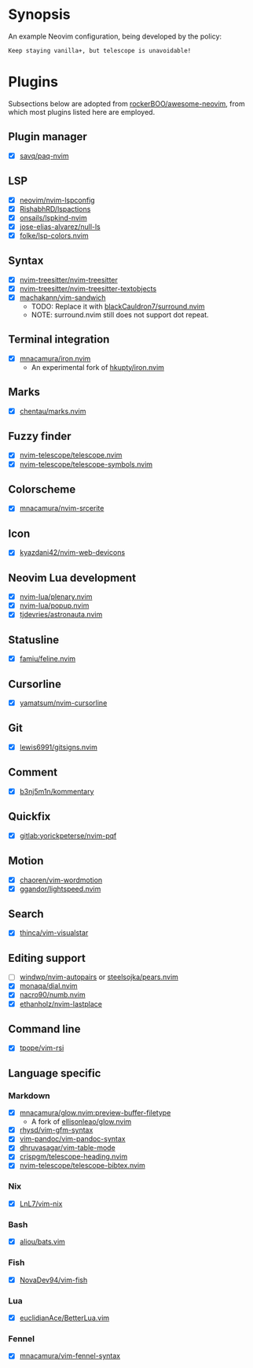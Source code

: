 # Synopsis

An example Neovim configuration, being developed by the policy:

    Keep staying vanilla+, but telescope is unavoidable!

# Plugins

Subsections below are adopted from [rockerBOO/awesome-neovim][1], from which
most plugins listed here are employed.

## Plugin manager

- [x] [savq/paq-nvim][2]

## LSP

- [x] [neovim/nvim-lspconfig][3]
- [x] [RishabhRD/lspactions][4]
- [x] [onsails/lspkind-nvim][5]
- [x] [jose-elias-alvarez/null-ls][6]
- [x] [folke/lsp-colors.nvim][7]

## Syntax

- [x] [nvim-treesitter/nvim-treesitter][8]
- [x] [nvim-treesitter/nvim-treesitter-textobjects][9]
- [x] [machakann/vim-sandwich][10]
    + TODO: Replace it with [blackCauldron7/surround.nvim][51]
    + NOTE: surround.nvim still does not support dot repeat.

## Terminal integration

- [x] [mnacamura/iron.nvim][11]
    + An experimental fork of [hkupty/iron.nvim][12]

## Marks

- [x] [chentau/marks.nvim][13]

## Fuzzy finder

- [x] [nvim-telescope/telescope.nvim][14]
- [x] [nvim-telescope/telescope-symbols.nvim][15]

## Colorscheme

- [x] [mnacamura/nvim-srcerite][52]

## Icon

- [x] [kyazdani42/nvim-web-devicons][18]

## Neovim Lua development

- [x] [nvim-lua/plenary.nvim][19]
- [x] [nvim-lua/popup.nvim][20]
- [x] [tjdevries/astronauta.nvim][21]

## Statusline

- [x] [famiu/feline.nvim][22]

## Cursorline

- [x] [yamatsum/nvim-cursorline][23]

## Git

- [x] [lewis6991/gitsigns.nvim][24]

## Comment

- [x] [b3nj5m1n/kommentary][27]

## Quickfix

- [x] [gitlab:yorickpeterse/nvim-pqf][28]

## Motion

- [x] [chaoren/vim-wordmotion][29]
- [x] [ggandor/lightspeed.nvim][30]

## Search

- [x] [thinca/vim-visualstar][31]

## Editing support

- [ ] [windwp/nvim-autopairs][32] or [steelsojka/pears.nvim][33]
- [x] [monaqa/dial.nvim][34]
- [x] [nacro90/numb.nvim][36]
- [x] [ethanholz/nvim-lastplace][37]

## Command line

- [x] [tpope/vim-rsi][38]

## Language specific

### Markdown

- [x] [mnacamura/glow.nvim:preview-buffer-filetype][39]
    + A fork of [ellisonleao/glow.nvim][40]
- [x] [rhysd/vim-gfm-syntax][41]
- [x] [vim-pandoc/vim-pandoc-syntax][42]
- [x] [dhruvasagar/vim-table-mode][43]
- [x] [crispgm/telescope-heading.nvim][44]
- [x] [nvim-telescope/telescope-bibtex.nvim][45]

### Nix

- [x] [LnL7/vim-nix][46]

### Bash

- [x] [aliou/bats.vim][47]

### Fish

- [x] [NovaDev94/vim-fish][48]

### Lua

- [x] [euclidianAce/BetterLua.vim][49]

### Fennel

- [x] [mnacamura/vim-fennel-syntax][50]


[1]: https://github.com/rockerBOO/awesome-neovim
[2]: https://github.com/savq/paq-nvim
[3]: https://github.com/neovim/nvim-lspconfig
[4]: https://github.com/RishabhRD/lspactions
[5]: https://github.com/onsails/lspkind-nvim
[6]: https://github.com/jose-elias-alvarez/null-ls.nvim
[7]: https://github.com/folke/lsp-colors.nvim
[8]: https://github.com/nvim-treesitter/nvim-treesitter
[9]: https://github.com/nvim-treesitter/nvim-treesitter-textobjects
[10]: https://github.com/machakann/vim-sandwich
[11]: https://github.com/mnacamura/iron.nvim
[12]: https://github.com/hkupty/iron.nvim
[13]: https://github.com/chentau/marks.nvim
[14]: https://github.com/nvim-telescope/telescope.nvim
[15]: https://github.com/nvim-telescope/telescope-symbols.nvim
[16]: https://github.com/Iron-E/nvim-highlite
[17]: https://github.com/srcery-colors/srcery-vim
[18]: https://github.com/kyazdani42/nvim-web-devicons
[19]: https://github.com/nvim-lua/plenary.nvim
[20]: https://github.com/nvim-lua/popup.nvim
[21]: https://github.com/tjdevries/astronauta.nvim
[22]: https://github.com/famiu/feline.nvim
[23]: https://github.com/yamatsum/nvim-cursorline
[24]: https://github.com/lewis6991/gitsigns.nvim
[27]: https://github.com/b3nj5m1n/kommentary
[28]: https://gitlab.com/yorickpeterse/nvim-pqf
[29]: https://github.com/chaoren/vim-wordmotion
[30]: https://github.com/ggandor/lightspeed.nvim
[31]: https://github.com/thinca/vim-visualstar
[32]: https://github.com/windwp/nvim-autopairs
[33]: https://github.com/steelsojka/pears.nvim
[34]: https://github.com/monaqa/dial.nvim
[36]: https://github.com/nacro90/numb.nvim
[37]: https://github.com/ethanholz/nvim-lastplace
[38]: https://github.com/tpope/vim-rsi
[39]: https://github.com/mnacamura/glow.nvim/tree/preview-buffer-filetype
[40]: https://github.com/ellisonleao/glow.nvim
[41]: https://github.com/rhysd/vim-gfm-syntax
[42]: https://github.com/vim-pandoc/vim-pandoc-syntax
[43]: https://github.com/dhruvasagar/vim-table-mode
[44]: https://github.com/crispgm/telescope-heading.nvim
[45]: https://github.com/nvim-telescope/telescope-bibtex.nvim
[46]: https://github.com/LnL7/vim-nix
[47]: https://github.com/aliou/bats.vim
[48]: https://github.com/NovaDev94/vim-fish
[49]: https://github.com/euclidianAce/BetterLua.vim
[50]: https://github.com/mnacamura/vim-fennel-syntax
[51]: https://github.com/blackCauldron7/surround.nvim
[52]: https://github.com/mnacamura/nvim-srcerite

<!-- vim: set ft=markdown.gfm tw=80: -->
